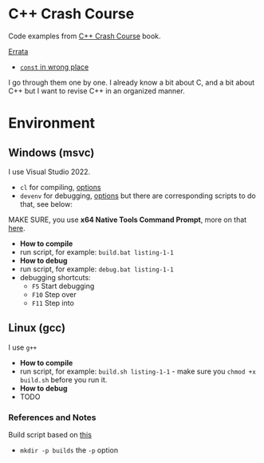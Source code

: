 # C++ Crash Course
Code examples from [C++ Crash Course](https://ccc.codes/) book.

[Errata](https://ccc.codes/#errata)
- [`const` in wrong place](https://github.com/JLospinoso/ccc/issues/201)

I go through them one by one. I already know a bit about C, and a bit about C++
but I want to revise C++ in an organized manner.

# Environment

## Windows (msvc)
I use Visual Studio 2022. 
- `cl` for compiling, [options](https://docs.microsoft.com/en-us/cpp/build/reference/compiler-options?view=msvc-170)
- `devenv` for debugging, [options](https://learn.microsoft.com/en-us/visualstudio/ide/reference/devenv-command-line-switches?view=vs-2022)
but there are corresponding scripts to do that, see below:

MAKE SURE, you use **x64 Native Tools Command Prompt**, more on that [here](https://github.com/MicrosoftDocs/cpp-docs/blob/master/docs/build/building-on-the-command-line.md).

- **How to compile**
- run script, for example: `build.bat listing-1-1`
- **How to debug**
- run script, for example: `debug.bat listing-1-1`
- debugging shortcuts:
    - `F5` Start debugging
    - `F10` Step over
    - `F11` Step into
 
## Linux (gcc)
I use `g++`
- **How to compile**
- run script, for example: `build.sh listing-1-1` - make sure you `chmod +x build.sh` before you run it.
- **How to debug**
- TODO

### References and Notes
Build script based on [this](https://davidgow.net/handmadepenguin/ch1.html)
- `mkdir -p builds` the `-p` option 